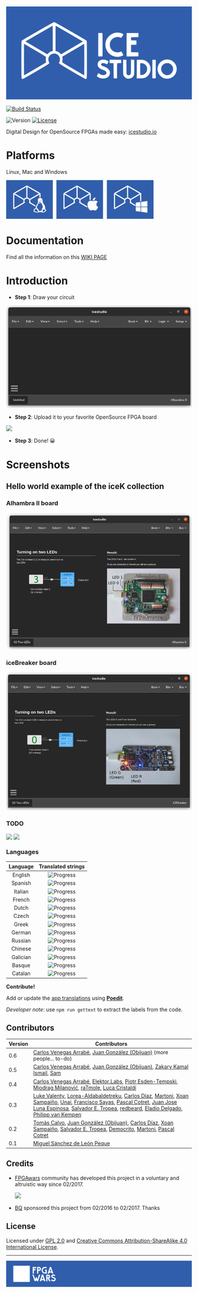[![](https://github.com/FPGAwars/icestudio-wiki/raw/main/Logos/icestudio-github.svg)](https://github.com/FPGAwars/icestudio/wiki)


[![Build Status][build-image]][build-url]

![Version][version-image]
[![License][license-image]][license-url]  

Digital Design for OpenSource FPGAs made easy: [icestudio.io](https://icestudio.io/)

# Platforms

Linux, Mac and Windows

![](https://github.com/FPGAwars/icestudio-wiki/raw/main/Logos/icestudio-platforms-small.png)  


# Documentation

Find all the information on this [WIKI PAGE](https://github.com/FPGAwars/icestudio/wiki)  

# Introduction

* **Step 1**: Draw your circuit

![](https://github.com/FPGAwars/icestudio-wiki/raw/main/Readme/draw-two-leds-0.6.0-default-.gif)


* **Step 2**: Upload it to your favorite OpenSource FPGA board 


![](https://github.com/FPGAwars/icestudio-wiki/raw/main/Readme/upload-two-leds-0.6.0-default-.gif)

* **Step 3**: Done! 😀️


# Screenshots

## Hello world example of the iceK collection

### Alhambra II board

![](https://github.com/FPGAwars/icestudio-wiki/raw/main/Readme/screenshot-01-icek-Alhambra-II.png)

### iceBreaker board

![](https://github.com/FPGAwars/icestudio-wiki/raw/main/Readme/screenshot-02-icek-icebreaker.png)

### TODO

<img src="https://raw.githubusercontent.com/FPGAwars/icestudio/develop/docs/resources/images/demo/main.png" width="700" align="center">

<img src="https://raw.githubusercontent.com/FPGAwars/icestudio/develop/docs/resources/images/demo/main-1.png" width="700" align="center">




### Languages

|  Language  | Translated strings                       |
|:----------:|:----------------------------------------:|
| English    | ![Progress](http://progress-bar.dev/100) |
| Spanish    | ![Progress](http://progress-bar.dev/92)  |
| Italian    | ![Progress](http://progress-bar.dev/100) |
| French     | ![Progress](http://progress-bar.dev/78)  |
| Dutch      | ![Progress](http://progress-bar.dev/78)  |
| Czech      | ![Progress](http://progress-bar.dev/78)  |
| Greek      | ![Progress](http://progress-bar.dev/79)  |
| German     | ![Progress](http://progress-bar.dev/77)  |
| Russian    | ![Progress](http://progress-bar.dev/77)  |
| Chinese    | ![Progress](http://progress-bar.dev/72)  |
| Galician   | ![Progress](http://progress-bar.dev/78)  |
| Basque     | ![Progress](http://progress-bar.dev/77)  |
| Catalan    | ![Progress](http://progress-bar.dev/72)  |

**Contribute!**

Add or update the [app translations](https://github.com/FPGAwars/icestudio/tree/develop/app/resources/locale) using **[Poedit](https://poedit.net/)**.

*Developer note*: use `npm run gettext` to extract the labels from the code.


## Contributors

|Version | Contributors |
|--------|--------------|
| 0.6    | [Carlos Venegas Arrabé](https://github.com/cavearr), [Juan González (Obijuan)](https://github.com/Obijuan) (more people... to-do) |
| 0.5 | [Carlos Venegas Arrabé](https://github.com/cavearr), [Juan González (Obijuan)](https://github.com/Obijuan), [Zakary Kamal Ismail](https://github.com/ZakCodes), [Sam](https://github.com/sam210723) |
| 0.4 | [Carlos Venegas Arrabé](https://github.com/cavearr), [Elektor.Labs](https://github.com/elektor-labs), [Piotr Esden-Tempski](https://github.com/esden), [Miodrag Milanović](https://github.com/mmicko), [raTmole](https://github.com/ratmole), [Luca Cristaldi](https://github.com/wifasoi) |
| 0.3 | [Luke Valenty](https://github.com/tinyfpga), [Lorea-Aldabaldetreku](https://github.com/Lorea-Aldabaldetreku), [Carlos Díaz](https://github.com/C47D), [Martoni](https://github.com/Martoni), [Xoan Sampaiño](https://github.com/xoan), [Unai](https://github.com/1138-4EB), [Francisco Sayas](https://github.com/fsayas), [Pascal Cotret](https://github.com/pcotret), [Juan Jose Luna Espinosa](https://github.com/yomboprime), [Salvador E. Tropea](https://github.com/set-soft), [redbeard](https://github.com/brianredbeard), [Eladio Delgado](https://github.com/EladioDM), [Philipp van Kempen](https://github.com/PhilippvK) |
| 0.2 | [Tomás Calvo](https://github.com/tocalvo), [Juan González (Obijuan)](https://github.com/Obijuan), [Carlos Díaz](https://github.com/C47D), [Xoan Sampaiño](https://github.com/xoan), [Salvador E. Tropea](https://github.com/set-soft), [Democrito](https://github.com/Democrito), [Martoni](https://github.com/Martoni), [Pascal Cotret](https://github.com/pcotret) |
| 0.1 | [Miguel Sánchez de León Peque](https://github.com/Peque) |

## Credits

* [FPGAwars](http://fpgawars.github.io/) community has developed this project in a voluntary and altruistic way since 02/2017.

  <img src="https://avatars3.githubusercontent.com/u/18257418?s=100">

* [BQ](https://www.bq.com) sponsored this project from 02/2016 to 02/2017. Thanks

## License

Licensed under [GPL 2.0](http://opensource.org/licenses/GPL-2.0) and [Creative Commons Attribution-ShareAlike 4.0 International License](http://creativecommons.org/licenses/by-sa/4.0/).

--------
[![](https://github.com/FPGAwars/icestudio-wiki/raw/main/Logos/fgpawars-banner.svg)](https://fpgawars.github.io/)


<!-- Badges -->

[version-image]: https://img.shields.io/badge/version-v0.6.0-orange.svg

[license-image]: http://img.shields.io/:license-gpl-blue.svg

[license-url]: http://opensource.org/licenses/GPL-2.0

[build-image]: https://github.com/FPGAwars/icestudio/actions/workflows/release-stable.yml/badge.svg

[build-url]: https://github.com/FPGAwars/icestudio/actions/workflows/release-stable.yml


[build-mac-image]: https://github.com/FPGAwars/icestudio/actions/workflows/main-osx.yml/badge.svg

[build-mac-url]: https://github.com/FPGAwars/icestudio/actions/workflows/main-osx.yml
